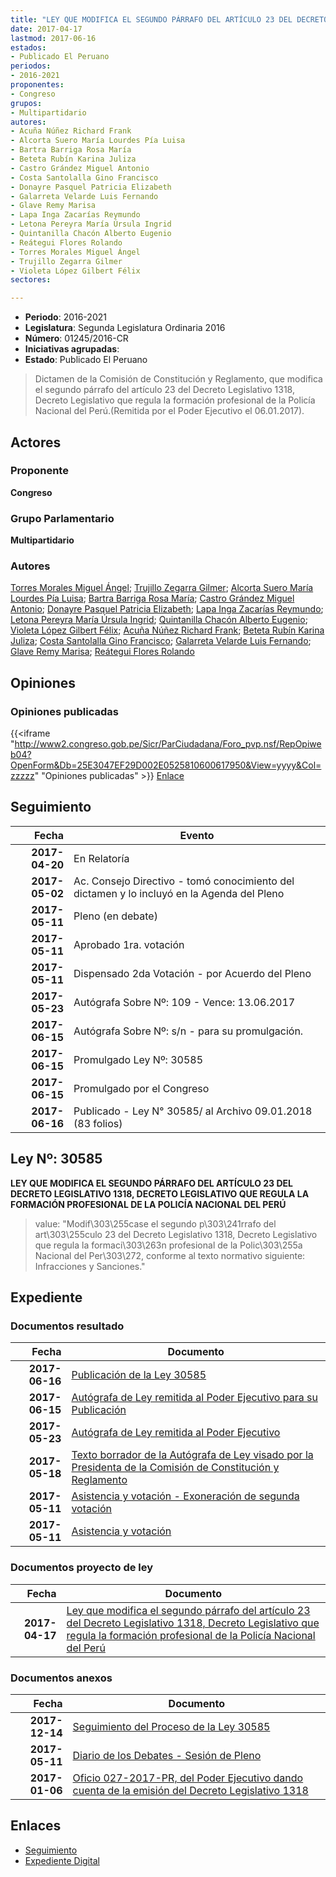 ```yaml
---
title: "LEY QUE MODIFICA EL SEGUNDO PÁRRAFO DEL ARTÍCULO 23 DEL DECRETO LEGISLATIVO 1318, DECRETO LEGISLATIVO QUE REGULA LA FORMACIÓN PROFESIONAL DE LA POLICÍA NACIONAL DEL PERÚ"
date: 2017-04-17
lastmod: 2017-06-16
estados:
- Publicado El Peruano
periodos:
- 2016-2021
proponentes:
- Congreso
grupos:
- Multipartidario
autores:
- Acuña Núñez Richard Frank
- Alcorta Suero María Lourdes Pía Luisa
- Bartra Barriga Rosa María
- Beteta Rubín Karina Juliza
- Castro Grández Miguel Antonio
- Costa Santolalla Gino Francisco
- Donayre Pasquel Patricia Elizabeth
- Galarreta Velarde Luis Fernando
- Glave Remy Marisa
- Lapa Inga Zacarías Reymundo
- Letona Pereyra María Úrsula Ingrid
- Quintanilla Chacón Alberto Eugenio
- Reátegui Flores Rolando
- Torres Morales Miguel Ángel
- Trujillo Zegarra Gilmer
- Violeta López Gilbert Félix
sectores:

---
```

- **Periodo**: 2016-2021
- **Legislatura**: Segunda Legislatura Ordinaria 2016
- **Número**: 01245/2016-CR
- **Iniciativas agrupadas**: 
- **Estado**: Publicado El Peruano

> Dictamen de la Comisión de Constitución y Reglamento, que modifica el segundo párrafo del artículo 23 del Decreto Legislativo 1318, Decreto Legislativo que regula la formación profesional de la Policía Nacional del Perú.(Remitida por el Poder Ejecutivo el 06.01.2017).


## Actores

### Proponente

**Congreso**

### Grupo Parlamentario

**Multipartidario**

### Autores

[Torres Morales Miguel Ángel](mailto:mailto:mtorresm@congreso.gob.pe); [Trujillo Zegarra Gilmer](mailto:mailto:gtrujilloz@congreso.gob.pe); [Alcorta Suero María Lourdes Pía Luisa](mailto:mailto:lalcorta@congreso.gob.pe); [Bartra Barriga Rosa María](mailto:mailto:rbartra@congreso.gob.pe); [Castro Grández Miguel Antonio](mailto:mailto:macastro@congreso.gob.pe); [Donayre Pasquel Patricia Elizabeth](mailto:mailto:pdonayre@congreso.gob.pe); [Lapa Inga Zacarías Reymundo](mailto:mailto:zlapa@congreso.gob.pe); [Letona Pereyra María Úrsula Ingrid](mailto:mailto:mletona@congreso.gob.pe); [Quintanilla Chacón Alberto Eugenio](mailto:mailto:aquintanilla@congreso.gob.pe); [Violeta López Gilbert Félix](mailto:mailto:gvioleta@congreso.gob.pe); [Acuña Núñez Richard Frank](mailto:mailto:racuna@congreso.gob.pe); [Beteta Rubín Karina Juliza](mailto:mailto:kbeteta@congreso.gob.pe); [Costa Santolalla Gino Francisco](mailto:mailto:gcosta@congreso.gob.pe); [Galarreta Velarde Luis Fernando](mailto:mailto:lgalarreta@congreso.gob.pe); [Glave Remy Marisa](mailto:mailto:mglave@congreso.gob.pe); [Reátegui Flores Rolando](mailto:mailto:rreategui@congreso.gob.pe)

## Opiniones

### Opiniones publicadas

{{<iframe "http://www2.congreso.gob.pe/Sicr/ParCiudadana/Foro_pvp.nsf/RepOpiweb04?OpenForm&Db=25E3047EF29D002E0525810600617950&View=yyyy&Col=zzzzz" "Opiniones publicadas" >}}
[Enlace](http://www2.congreso.gob.pe/Sicr/ParCiudadana/Foro_pvp.nsf/RepOpiweb04?OpenForm&Db=25E3047EF29D002E0525810600617950&View=yyyy&Col=zzzzz)


## Seguimiento

| Fecha | Evento |
|------:|--------|
| **2017-04-20** | En Relatoría |
| **2017-05-02** | Ac. Consejo Directivo - tomó conocimiento del dictamen y lo incluyó en la Agenda del Pleno |
| **2017-05-11** | Pleno (en debate) |
| **2017-05-11** | Aprobado 1ra. votación |
| **2017-05-11** | Dispensado 2da Votación - por Acuerdo del Pleno |
| **2017-05-23** | Autógrafa Sobre Nº: 109 - Vence: 13.06.2017 |
| **2017-06-15** | Autógrafa Sobre Nº: s/n - para su promulgación. |
| **2017-06-15** | Promulgado Ley Nº: 30585 |
| **2017-06-15** | Promulgado por el Congreso |
| **2017-06-16** | Publicado - Ley N° 30585/ al Archivo 09.01.2018 (83 folios) |

## Ley Nº: 30585

**LEY QUE MODIFICA EL SEGUNDO PÁRRAFO DEL ARTÍCULO 23 DEL DECRETO LEGISLATIVO 1318, DECRETO LEGISLATIVO QUE REGULA LA FORMACIÓN PROFESIONAL DE LA POLICÍA NACIONAL DEL PERÚ**

> value: "Modif\303\255case el segundo p\303\241rrafo del art\303\255culo 23 del Decreto Legislativo 1318, Decreto Legislativo que regula la formaci\303\263n profesional de la Polic\303\255a Nacional del Per\303\272, conforme al texto normativo siguiente: Infracciones y Sanciones."


## Expediente

### Documentos resultado

| Fecha | Documento |
|------:|-----------|
| **2017-06-16** | [Publicación de la Ley 30585](http://www.leyes.congreso.gob.pe/Documentos/2016_2021/ADLP/Normas_Legales/30585-LEY.pdf) |
| **2017-06-15** | [Autógrafa de Ley remitida al Poder Ejecutivo para su Publicación](http://www.leyes.congreso.gob.pe/Documentos/2016_2021/Autografas/Ley_y_de_Resolucion_Legislativa/AU0124520170615.pdf) |
| **2017-05-23** | [Autógrafa de Ley remitida al Poder Ejecutivo](http://www.leyes.congreso.gob.pe/Documentos/2016_2021/Autografas/Ley_y_de_Resolucion_Legislativa/AU0124520170523.pdf) |
| **2017-05-18** | [Texto borrador de la Autógrafa de Ley visado por la Presidenta de la Comisión de Constitución y Reglamento](http://www.leyes.congreso.gob.pe/Documentos/2016_2021/Texto_Borrador_de_Autografa/BAU0124520170518.pdf) |
| **2017-05-11** | [Asistencia y votación - Exoneración de segunda votación](http://www.leyes.congreso.gob.pe/Documentos/2016_2021/Asistencia_y_Votacion/Proyectos_de_Ley/Exoneracion_de_Segunda_Votacion/ESV0124520170511.pdf) |
| **2017-05-11** | [Asistencia y votación](http://www.leyes.congreso.gob.pe/Documentos/2016_2021/Asistencia_y_Votacion/Proyectos_de_Ley/AV0124520170511.pdf) |

### Documentos proyecto de ley

| Fecha | Documento |
|------:|-----------|
| **2017-04-17** | [Ley que modifica el segundo párrafo del artículo 23 del Decreto Legislativo 1318, Decreto Legislativo que regula la formación profesional de la Policía Nacional del Perú](http://www.leyes.congreso.gob.pe/Documentos/2016_2021/Proyectos_de_Ley_y_de_Resoluciones_Legislativas/PL0124520170417.PDF) |

### Documentos anexos

| Fecha | Documento |
|------:|-----------|
| **2017-12-14** | [Seguimiento del Proceso de la Ley 30585](http://www.leyes.congreso.gob.pe/Documentos/2016_2021/Seguimiento_de_Proyectos_de_Ley/01245PL20171214.pdf) |
| **2017-05-11** | [Diario de los Debates - Sesión de Pleno](http://www.leyes.congreso.gob.pe/Documentos/2016_2021/ADLP/Diario_Debates/30585_DD.pdf) |
| **2017-01-06** | [Oficio 027-2017-PR, del Poder Ejecutivo dando cuenta de la emisión del Decreto Legislativo 1318](http://www.leyes.congreso.gob.pe/Documentos/2016_2021/Decretos/Legislativos/DL0131820170106.pdf) |

## Enlaces

- [Seguimiento](http://www2.congreso.gob.pe/Sicr/TraDocEstProc/CLProLey2016.nsf/f7fff46988ca05b1052578e100829cc7/41c7a5a6a08e8a6a05258106006c3428?OpenDocument)
- [Expediente Digital](http://www2.congreso.gob.pe/Sicr/TraDocEstProc/Expvirt_2011.nsf/visbusqptramdoc1621/01245?opendocument)

